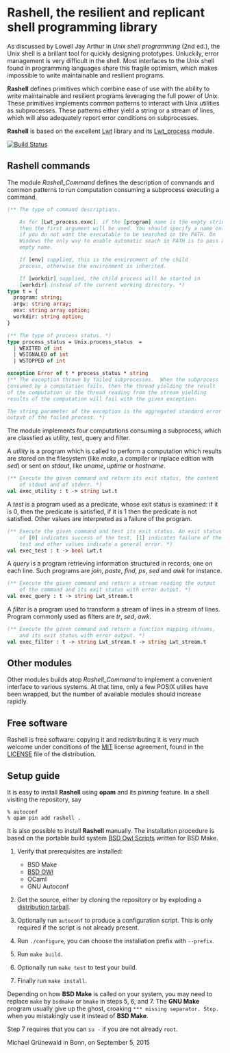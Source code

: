 # Rashell, the resilient and replicant shell programming library

As discussed by Lowell Jay Arthur in *Unix shell programming*
(2nd ed.), the Unix shell is a brillant tool for quickly
designing prototypes.  Unluckily, error management is very
difficult in the shell.  Most interfaces to the Unix shell found in
programming languages share this fragile optimism, which makes
impossible to write maintainable and resilient programs.

**Rashell** defines primitives which combine ease of use with the
ability to write maintainable and resilient programs leveraging the
full power of Unix.  These primitives implements common patterns to
interact with Unix utilities as subprocesses. These patterns either
yield a string or a stream of lines, which will also adequately report
error conditions on subprocesses.

**Rashell** is based on the excellent [Lwt][lwt-home] library and its
[Lwt_process][lwt-process] module.

[![Build Status](https://travis-ci.org/michipili/rashell.svg?branch=master)](https://travis-ci.org/michipili/rashell?branch=master)


## Rashell commands

The module *Rashell_Command* defines the description of commands and
common patterns to run computation consuming a subprocess executing a
command.

```ocaml
(** The type of command descriptions.

    As for [Lwt_process.exec], if the [program] name is the empty string,
    then the first argument will be used. You should specify a name only
    if you do not want the executable to be searched in the PATH. On
    Windows the only way to enable automatic seach in PATH is to pass an
    empty name.

    If [env] supplied, this is the environment of the child
    process, otherwise the environment is inherited.

    If [workdir] supplied, the child process will be started in
    [workdir] instead of the current working directory. *)
type t = {
  program: string;
  argv: string array;
  env: string array option;
  workdir: string option;
}

(** The type of process status. *)
type process_status = Unix.process_status  =
  | WEXITED of int
  | WSIGNALED of int
  | WSTOPPED of int

exception Error of t * process_status * string
(** The exception thrown by failed subprocesses.  When the subprocess
consumed by a computation fails, then the thread yielding the result
of the computation or the thread reading from the stream yielding
results of the computation will fail with the given exception.

The string parameter of the exception is the aggregated standard error
output of the failed process. *)
```

The module implements four computations consuming a subprocess, which
are classfied as utility, test, query and filter.

A *utility* is a program which is called to perform a computation
which results are stored on the filesystem (like *make*, a compiler or
inplace edition with *sed*) or sent on *stdout*, like *uname*,
*uptime* or *hostname*.

```ocaml
(** Execute the given command and return its exit status, the content
    of stdout and of stderr. *)
val exec_utility : t -> string Lwt.t
```

A *test* is a program used as a predicate, whose exit status is
examined: if it is 0, then the predicate is satisfied, if it is 1 then
the predicate is not satisfied. Other values are interpreted as a
failure of the program.

```ocaml
(** Execute the given command and test its exit status. An exit status
    of [0] indicates success of the test, [1] indicates failure of the
    test and other values indicate a general error. *)
val exec_test : t -> bool Lwt.t
```

A *query* is a program retrieving information structured in records,
one on each line.  Such programs are *join*, *paste*, *find*, *ps*,
*sed* and *awk* for instance.

```ocaml
(** Execute the given command and return a stream reading the output
    of the command and its exit status with error output. *)
val exec_query : t -> string Lwt_stream.t
```

A *filter* is a program used to transform a stream of lines in a
stream of lines.  Program commonly used as filters are *tr*, *sed*,
*awk*.

```ocaml
(** Execute the given command and return a function mapping streams,
    and its exit status with error output. *)
val exec_filter : t -> string Lwt_stream.t -> string Lwt_stream.t
```


## Other modules

Other modules builds atop *Rashell_Command* to implement a convenient
interface to various systems.  At that time, only a few POSIX utilies
have been wrapped, but the number of available modules should
increase rapidly.


## Free software

Rashell is free software: copying it and redistributing it is
very much welcome under conditions of the [MIT][license-url]
license agreement, found in the [LICENSE][license-en]
file of the distribution.


## Setup guide

It is easy to install **Rashell** using **opam** and its *pinning*
feature.  In a shell visiting the repository, say

```console
% autoconf
% opam pin add rashell .
```

It is also possible to install **Rashell** manually.
The installation procedure is based on the portable build system
[BSD Owl Scripts][bsdowl-home] written for BSD Make.

1. Verify that prerequisites are installed:
   - BSD Make
   - [BSD OWl][bsdowl-install]
   - OCaml
   - GNU Autoconf

2. Get the source, either by cloning the repository or by exploding a
   [distribution tarball](releases).

3. Optionally run `autoconf` to produce a configuration script. This
   is only required if the script is not already present.

4. Run `./configure`, you can choose the installation prefix with
   `--prefix`.

5. Run `make build`.

6. Optionally run `make test` to test your build.

7. Finally run `make install`.

Depending on how **BSD Make** is called on your system, you may need to
replace `make` by `bsdmake` or `bmake` in steps 5, 6, and 7.
The **GNU Make** program usually give up the ghost, croaking
`*** missing separator. Stop.` when you mistakingly use it instead of
**BSD Make**.

Step 7 requires that you can `su -` if you are not already `root`.


Michael Grünewald in Bonn, on September 5, 2015


  [license-url]:        https://opensource.org/licenses/MIT
  [license-en]:         LICENSE
  [bsdowl-home]:        https://github.com/michipili/bsdowl
  [bsdowl-install]:     https://github.com/michipili/bsdowl/wiki/Install
  [lwt-home]:           http://ocsigen.org/lwt/
  [lwt-process]:        http://ocsigen.org/lwt/2.5.0/api/Lwt_process
